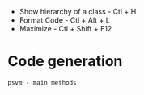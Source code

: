 * Show hierarchy of a class - Ctl + H
* Format Code - Ctl + Alt + L
* Maximize - Ctl + Shift + F12

# Code generation
```
psvm - main methods
```